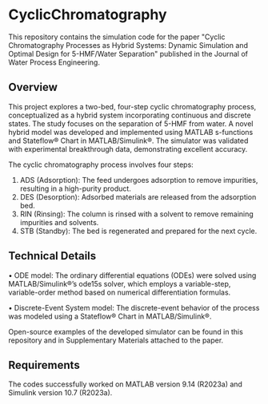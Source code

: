 # CyclicChromatography
This repository contains the simulation code for the paper "Cyclic Chromatography Processes as Hybrid Systems: Dynamic Simulation and Optimal Design for 5-HMF/Water Separation" published in the Journal of Water Process Engineering.

## Overview
This project explores a two-bed, four-step cyclic chromatography process, conceptualized as a hybrid system incorporating continuous and discrete states. The study focuses on the separation of 5-HMF from water. A novel hybrid model was developed and implemented using MATLAB s-functions and Stateflow® Chart in MATLAB/Simulink®. The simulator was validated with experimental breakthrough data, demonstrating excellent accuracy.

The cyclic chromatography process involves four steps:
1. ADS (Adsorption): The feed undergoes adsorption to remove impurities, resulting in a high-purity product.
2. DES (Desorption): Adsorbed materials are released from the adsorption bed.
3. RIN (Rinsing): The column is rinsed with a solvent to remove remaining impurities and solvents.
4. STB (Standby): The bed is regenerated and prepared for the next cycle.

## Technical Details
•  ODE model: The ordinary differential equations (ODEs) were solved using MATLAB/Simulink®’s ode15s solver, which employs a variable-step, variable-order method based on numerical differentiation formulas.

•  Discrete-Event System model: The discrete-event behavior of the process was modeled using a Stateflow® Chart in MATLAB/Simulink®.

Open-source examples of the developed simulator can be found in this repository and in Supplementary Materials attached to the paper.

## Requirements
The codes successfully worked on MATLAB version 9.14 (R2023a) and Simulink version 10.7 (R2023a).
